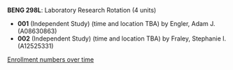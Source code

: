 **BENG 298L**: Laboratory Research Rotation (4 units)

- **001** (Independent Study) (time and location TBA) by Engler, Adam J. (A08630863)
- **002** (Independent Study) (time and location TBA) by Fraley, Stephanie I. (A12525331)

[Enrollment numbers over time](./BENG298L.tsv)
